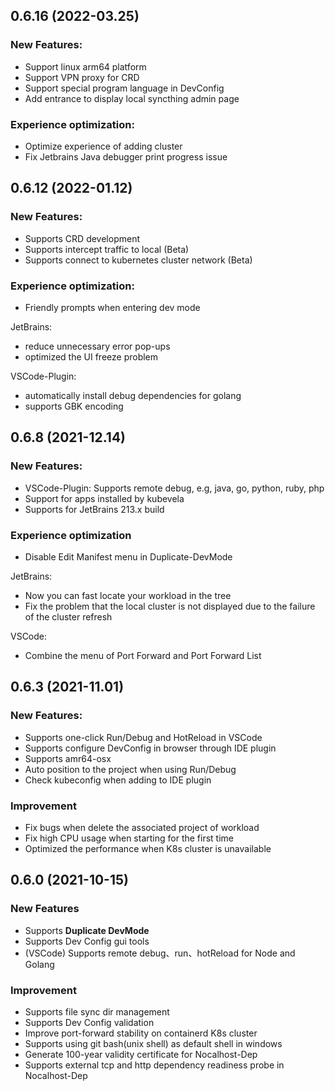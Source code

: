 ## 0.6.16 (2022-03.25)

### New Features:

- Support linux arm64 platform
- Support VPN proxy for CRD
- Support special program language in DevConfig
- Add entrance to display local syncthing admin page

### Experience optimization:

- Optimize experience of adding cluster
- Fix Jetbrains Java debugger print progress issue

## 0.6.12 (2022-01.12)

### New Features:

- Supports CRD development
- Supports intercept traffic to local (Beta)
- Supports connect to kubernetes cluster network (Beta)

### Experience optimization:

- Friendly prompts when entering dev mode

JetBrains:

- reduce unnecessary error pop-ups
- optimized the UI freeze problem

VSCode-Plugin:

- automatically install debug dependencies for golang
- supports GBK encoding

## 0.6.8 (2021-12.14)

### New Features:

- VSCode-Plugin: Supports remote debug, e.g, java, go, python, ruby, php
- Support for apps installed by kubevela
- Supports for JetBrains 213.x build

### Experience optimization

- Disable Edit Manifest menu in Duplicate-DevMode

JetBrains:

- Now you can fast locate your workload in the tree
- Fix the problem that the local cluster is not displayed due to the failure of the cluster refresh

VSCode:

- Combine the menu of Port Forward and Port Forward List

## 0.6.3 (2021-11.01)

### New Features:

- Supports one-click Run/Debug and HotReload in VSCode
- Supports configure DevConfig in browser through IDE plugin
- Supports amr64-osx
- Auto position to the project when using Run/Debug
- Check kubeconfig when adding to IDE plugin

### Improvement

- Fix bugs when delete the associated project of workload
- Fix high CPU usage when starting for the first time
- Optimized the performance when K8s cluster is unavailable

## 0.6.0 (2021-10-15)

### New Features

- Supports **Duplicate DevMode**
- Supports Dev Config gui tools
- (VSCode) Supports remote debug、run、hotReload for Node and Golang

### Improvement

- Supports file sync dir management
- Supports Dev Config validation
- Improve port-forward stability on containerd K8s cluster
- Supports using git bash(unix shell) as default shell in windows
- Generate 100-year validity certificate for Nocalhost-Dep
- Supports external tcp and http dependency readiness probe in Nocalhost-Dep